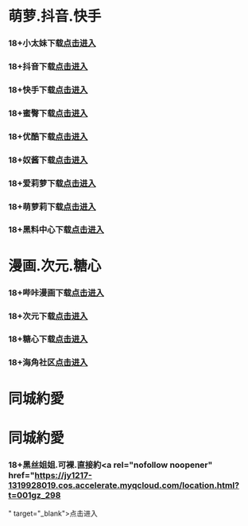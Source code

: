 # 萌萝.抖音.快手
### 18+小太妹下载<a rel="nofollow noopener" href="https://o5nh1z8e6m4f.top/?channel_code=MIM03BBG" target="_blank">点击进入</a>
### 18+抖音下载<a rel="nofollow noopener" href="https://nkvbbdo3ed60.top/?channel_code=MIM05BBG" target="_blank">点击进入</a>
### 18+快手下载<a rel="nofollow noopener" href="https://pc9e0xmfn4ew.top/?channel_code=MIM04BBG" target="_blank">点击进入</a>
### 18+蜜臀下载<a rel="nofollow noopener" href="https://jjzhxtu00q6v.top/?channel_code=MIM18BBG" target="_blank">点击进入</a>
### 18+优酷下载<a rel="nofollow noopener" href="https://erkxidqkkle3.top/?channel_code=MIM13BBG" target="_blank">点击进入</a>
### 18+奴酱下载<a rel="nofollow noopener" href="https://fv7seym1sims.top/?channel_code=MIM17BBG" target="_blank">点击进入</a>
### 18+爱莉萝下载<a rel="nofollow noopener" href="https://ae7zh3bc1n8k.top/?channel_code=MIM33BBG" target="_blank">点击进入</a>
### 18+萌萝莉下载<a rel="nofollow noopener" href="https://oywbialrhdxs.top/?channel_code=MIM07BG" target="_blank">点击进入</a>
### 18+黑料中心下载<a rel="nofollow noopener" href="https://mxvnlnziah2d.top/?channel_code=MIM02BBG" target="_blank">点击进入</a>


# 漫画.次元.糖心
### 18+哔咔漫画下载<a rel="nofollow noopener" href="https://bk2usqlgy.com?ch=oebg21bk" target="_blank">点击进入</a>
### 18+次元下载<a rel="nofollow noopener" href="https://919qlpsu.com/?ch=oebg21cy" target="_blank">点击进入</a>
### 18+糖心下载<a rel="nofollow noopener" href="https://tx4cugjl6.com/?_c=oebg31tx" target="_blank">点击进入</a>
### 18+海角社区<a rel="nofollow noopener" href="https://d.hj92kb.com/?channel=ykhjqq1" target="_blank">点击进入</a>
# 同城約愛
# 同城約愛
### 18+黑丝姐姐.可裸.直接約<a rel="nofollow noopener" href="https://jy1217-1319928019.cos.accelerate.myqcloud.com/location.html?t=001gz_298
" target="_blank">点击进入</a>
